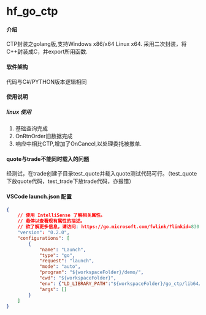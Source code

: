 # hf_go_ctp

#### 介绍
CTP封装之golang版,支持Windows x86/x64 Linux x64.
采用二次封装，将C++封装成C，并export所用函数.

#### 软件架构
代码与C#/PYTHON版本逻辑相同

#### 使用说明

##### linux 使用
1. 基础查询完成
2. OnRtnOrder旧数据完成
3. 响应中相比CTP,增加了OnCancel,以处理委托被撤单.

#### quote与trade不能同时载入的问题
经测试，在trade创建子目录test_quote并载入quote测试代码可行。（test_quote下放quote代码，test_trade下放trade代码，亦报错）

#### VSCode launch.json 配置
```json
{
    // 使用 IntelliSense 了解相关属性。 
    // 悬停以查看现有属性的描述。
    // 欲了解更多信息，请访问: https://go.microsoft.com/fwlink/?linkid=830387
    "version": "0.2.0",
    "configurations": [
        {
            "name": "Launch",
            "type": "go",
            "request": "launch",
            "mode": "auto",
            "program": "${workspaceFolder}/demo/",
            "cwd": "${workspaceFolder}",
            "env": {"LD_LIBRARY_PATH":"${workspaceFolder}/go_ctp/lib64/"},
            "args": []
        }
    ]
}
```